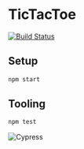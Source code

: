 # TicTacToe

[![Build Status](https://travis-ci.org/tsdavies/TicTacToe.svg?branch=master)](https://travis-ci.org/tsdavies/TicTacToe)

## Setup

```sh
npm start
```

## Tooling

```sh
npm test
```
![Cypress](https://user-images.githubusercontent.com/31829478/104397633-206c3980-5545-11eb-95b6-38abce4f4202.gif "")

